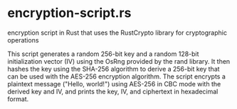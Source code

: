 # encryption-script.rs
encryption script in Rust that uses the RustCrypto library for cryptographic operations

This script generates a random 256-bit key and a random 128-bit initialization vector (IV) using the OsRng provided by the rand library. It then hashes the key using the SHA-256 algorithm to derive a 256-bit key that can be used with the AES-256 encryption algorithm. The script encrypts a plaintext message ("Hello, world!") using AES-256 in CBC mode with the derived key and IV, and prints the key, IV, and ciphertext in hexadecimal format.



